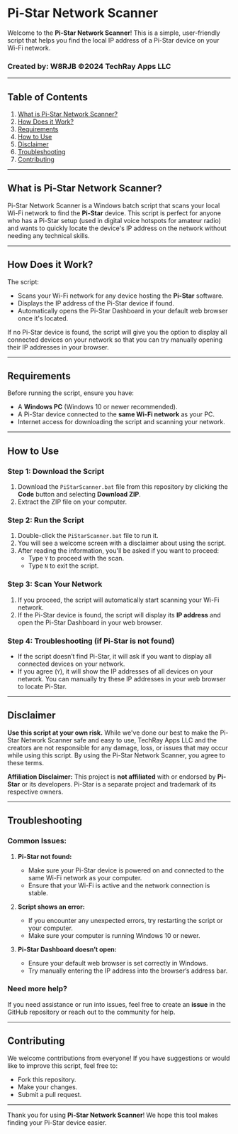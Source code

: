 # Pi-Star Network Scanner

Welcome to the **Pi-Star Network Scanner**! This is a simple, user-friendly script that helps you find the local IP address of a Pi-Star device on your Wi-Fi network.
### Created by: W8RJB ©2024 TechRay Apps LLC

---

## Table of Contents

1. [What is Pi-Star Network Scanner?](#what-is-pi-star-network-scanner)
2. [How Does it Work?](#how-does-it-work)
3. [Requirements](#requirements)
4. [How to Use](#how-to-use)
5. [Disclaimer](#disclaimer)
6. [Troubleshooting](#troubleshooting)
7. [Contributing](#contributing)

---

## What is Pi-Star Network Scanner?

Pi-Star Network Scanner is a Windows batch script that scans your local Wi-Fi network to find the **Pi-Star** device. This script is perfect for anyone who has a Pi-Star setup (used in digital voice hotspots for amateur radio) and wants to quickly locate the device's IP address on the network without needing any technical skills.

---

## How Does it Work?

The script:
- Scans your Wi-Fi network for any device hosting the **Pi-Star** software.
- Displays the IP address of the Pi-Star device if found.
- Automatically opens the Pi-Star Dashboard in your default web browser once it's located.

If no Pi-Star device is found, the script will give you the option to display all connected devices on your network so that you can try manually opening their IP addresses in your browser.

---

## Requirements

Before running the script, ensure you have:
- A **Windows PC** (Windows 10 or newer recommended).
- A Pi-Star device connected to the **same Wi-Fi network** as your PC.
- Internet access for downloading the script and scanning your network.

---

## How to Use

### Step 1: Download the Script
1. Download the `PiStarScanner.bat` file from this repository by clicking the **Code** button and selecting **Download ZIP**.
2. Extract the ZIP file on your computer.

### Step 2: Run the Script
1. Double-click the `PiStarScanner.bat` file to run it.
2. You will see a welcome screen with a disclaimer about using the script.
3. After reading the information, you'll be asked if you want to proceed:
   - Type `Y` to proceed with the scan.
   - Type `N` to exit the script.

### Step 3: Scan Your Network
1. If you proceed, the script will automatically start scanning your Wi-Fi network.
2. If the Pi-Star device is found, the script will display its **IP address** and open the Pi-Star Dashboard in your web browser.

### Step 4: Troubleshooting (if Pi-Star is not found)
- If the script doesn’t find Pi-Star, it will ask if you want to display all connected devices on your network.
- If you agree (`Y`), it will show the IP addresses of all devices on your network. You can manually try these IP addresses in your web browser to locate Pi-Star.

---

## Disclaimer

**Use this script at your own risk.**
While we've done our best to make the Pi-Star Network Scanner safe and easy to use, TechRay Apps LLC and the creators are not responsible for any damage, loss, or issues that may occur while using this script. By using the Pi-Star Network Scanner, you agree to these terms.

**Affiliation Disclaimer:** This project is **not affiliated** with or endorsed by **Pi-Star** or its developers. Pi-Star is a separate project and trademark of its respective owners.

---

## Troubleshooting

### Common Issues:

1. **Pi-Star not found:**
   - Make sure your Pi-Star device is powered on and connected to the same Wi-Fi network as your computer.
   - Ensure that your Wi-Fi is active and the network connection is stable.

2. **Script shows an error:**
   - If you encounter any unexpected errors, try restarting the script or your computer.
   - Make sure your computer is running Windows 10 or newer.

3. **Pi-Star Dashboard doesn’t open:**
   - Ensure your default web browser is set correctly in Windows.
   - Try manually entering the IP address into the browser’s address bar.

### Need more help?
If you need assistance or run into issues, feel free to create an **issue** in the GitHub repository or reach out to the community for help.

---

## Contributing

We welcome contributions from everyone! If you have suggestions or would like to improve this script, feel free to:
- Fork this repository.
- Make your changes.
- Submit a pull request.

---

Thank you for using **Pi-Star Network Scanner**! We hope this tool makes finding your Pi-Star device easier.
